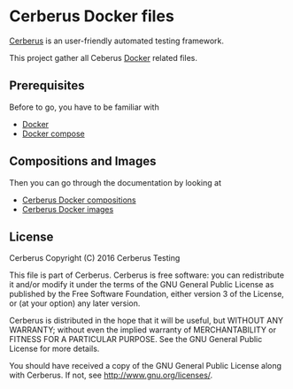 # Cerberus Docker files

[Cerberus](http://www.cerberus-testing.org/) is an user-friendly automated testing framework.

This project gather all Ceberus [Docker](https://www.docker.com/) related files.

## Prerequisites

Before to go, you have to be familiar with 
 - [Docker](https://docs.docker.com) 
 - [Docker compose](https://docs.docker.com/compose)

## Compositions and Images

Then you can go through the documentation by looking at
 - [Cerberus Docker compositions](./compositions)
 - [Cerberus Docker images](./images)


## License

Cerberus Copyright (C) 2016 Cerberus Testing

This file is part of Cerberus.
Cerberus is free software: you can redistribute it and/or modify
it under the terms of the GNU General Public License as published by
the Free Software Foundation, either version 3 of the License, or
(at your option) any later version.

Cerberus is distributed in the hope that it will be useful,
but WITHOUT ANY WARRANTY; without even the implied warranty of
MERCHANTABILITY or FITNESS FOR A PARTICULAR PURPOSE.  See the
GNU General Public License for more details.

You should have received a copy of the GNU General Public License
along with Cerberus.  If not, see <http://www.gnu.org/licenses/>.
